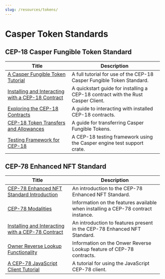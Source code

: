 ```yaml
---
slug: /resources/tokens/
---
```


# Casper Token Standards

## CEP-18 Casper Fungible Token Standard

| Title                                                                  | Description                                                                     |
| ---------------------------------------------------------------------- | ------------------------------------------------------------------------------- |
| [A Casper Fungible Token Tutorial](./cep18/full-tutorial.md)              | A full tutorial for use of the CEP-18 Casper Fungible Token Standard.           |
| [Installing and Interacting with a CEP-18 Contract](./cep18/quickstart-guide.md)   | A quickstart guide for installing a CEP-18 contract with the Rust Casper Client.|
| [Exploring the CEP-18 Contracts](./cep18/query.md)                      | A guide to interacting with installed CEP-18 contracts.                         |
| [CEP-18 Token Transfers and Allowances](./cep18/transfer.md)            | A guide for transferring Casper Fungible Tokens.                                |
| [Testing Framework for CEP-18](./cep18/tests.md)                        | A CEP-18 testing framework using the Casper engine test support crate.          |

## CEP-78 Enhanced NFT Standard

| Title                                                                          | Description                                                      |
| ------------------------------------------------------------------------------ | ---------------------------------------------------------------- |
| [CEP-78 Enhanced NFT Standard Introduction](./cep78/introduction.md)           | An introduction to the CEP-78 Enhanced NFT Standard.             |
| [CEP-78 Modalities](./cep78/introduction.md)                                   | Information on the features available when installing a CEP-78 contract instance.|
| [Installing and Interacting with a CEP-78 Contract](./cep78/using-casper-client.md)| An introduction to features present in the CEP-78 Enhanced NFT Standard.|
| [Owner Reverse Lookup Functionality](./cep78/reverse-lookup.md)                | Information on the Onwer Reverse Lookup feature of CEP-78 contracts.|
| [A CEP-78 JavaScript Client Tutorial](./cep78/js-tutorial.md)                  | A tutorial for using the JavaScript CEP-78 client.                  |

